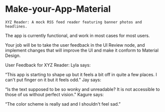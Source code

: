 # Make-your-App-Material

    XYZ Reader: A mock RSS feed reader featuring banner photos and headlines.

The app is currently functional, and work in most cases for most users.

Your job will be to take the user feedback in the UI Review node, and implement changes that will improve the UI and make it conform to Material Design.

User Feedback for XYZ Reader:
Lyla says:

“This app is starting to shape up but it feels a bit off in quite a few places. I can't put finger on it but it feels odd.”
Jay says:

“Is the text supposed to be so wonky and unreadable? It is not accessible to those of us without perfect vision."
Kagure says:

“The color scheme is really sad and I shouldn't feel sad.”
